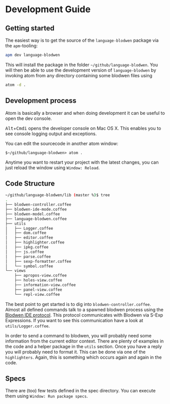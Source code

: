 # Development Guide

## Getting started

The easiest way is to get the source of the `language-blodwen` package via the `apm`-tooling:

```bash
apm dev language-blodwen
```

This will install the package in the folder `~/github/language-blodwen`. You will then be able to use the development version of `language-blodwen` by invoking atom from any directory containing some blodwen files using

```bash
atom -d .
```

## Development process

Atom is basically a browser and when doing development it can be useful to open the dev console.

<kbd>Alt</kbd>+<kbd>Cmd</kbd><kbd>i</kbd> opens the developer console on Mac OS X. This enables you to see console logging output and exceptions.

You can edit the sourcecode in another atom window:

```
$~/github/language-blodwen> atom .
```

Anytime you want to restart your project with the latest changes, you can just reload the window using `Window: Reload`.

## Code Structure

```bash
~/github/language-blodwen/lib (master %)$ tree
.
├── blodwen-controller.coffee
├── blodwen-ide-mode.coffee
├── blodwen-model.coffee
├── language-blodwen.coffee
├── utils
│   ├── Logger.coffee
│   ├── dom.coffee
│   ├── editor.coffee
│   ├── highlighter.coffee
│   ├── ipkg.coffee
│   ├── js.coffee
│   ├── parse.coffee
│   ├── sexp-formatter.coffee
│   └── symbol.coffee
└── views
    ├── apropos-view.coffee
    ├── holes-view.coffee
    ├── information-view.coffee
    ├── panel-view.coffee
    └── repl-view.coffee
```

The best point to get started is to dig into `blodwen-controller.coffee`. Almost all defined commands talk to a spawned blodwen process using the [Blodwen IDE protocol](http://docs.blodwen-lang.org/en/latest/reference/ide-protocol.html). This protocol communicates with Blodwen via S-Exp Expressions. If you want to see this communication have a look at `utils/Logger.coffee`.

In order to send a command to blodwen, you will probably need some information from the current editor context. There are plenty of examples in the code and a helper package in the `utils` section. Once you have a reply you will probably need to format it. This can be done via one of the `highlighters`. Again, this is something which occurs again and again in the code.


## Specs

There are (too) few tests defined in the spec directory. You can execute them using `Window: Run package specs`.
